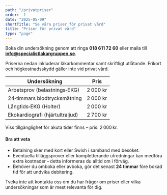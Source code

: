 ```yaml
---
path: "/privatpriser"
order: -1
date: "2025-05-09"
shortTitle: "Se våra priser för privat vård"
title: "Priser för privat vård"
type: "page"
---
```


Boka din undersökning genom att ringa **018 611 72 60** eller maila till **info@specialistlakargruppen.se**.

Priserna nedan inkluderar läkarkommentar samt skriftligt utlåtande. Frikort och högkostnadsskydd gäller inte vid privat vård.

| Undersökning | Pris |
|--------------|------|
| Arbetsprov (belastnings‑EKG) | 2 000&nbsp;kr |
| 24‑timmars blodtrycksmätning | 2 000&nbsp;kr |
| Långtids‑EKG (Holter) | 2 000&nbsp;kr |
| Ekokardiografi (hjärtultraljud) | 2 700&nbsp;kr |

Viss tillgänglighet för akuta tider finns – pris: 2 000 kr.

#### Bra att veta

* Betalning sker med kort eller Swish i samband med besöket.  
* Eventuella tilläggsprover eller kompletterande utredningar kan medföra extra kostnader – detta informeras du alltid om i förväg.  
* Behöver du omboka eller avboka, gör det senast **24 timmar** före bokad tid för att undvika debitering.

Tveka inte att kontakta oss om du har frågor om priser eller vilka undersökningar som är mest relevanta för dig.